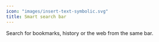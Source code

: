 ```yaml
---
icon: "images/insert-text-symbolic.svg"
title: Smart search bar
---
```

Search for bookmarks, history or the web from the same bar.

